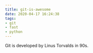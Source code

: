 ```yaml
---
title: git-is-awesome
date: 2020-04-17 16:24:38
tags:
- git
- fast
- python
---
```

Git is developed by Linus Torvalds in 90s. 

